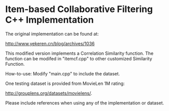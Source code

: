 Item-based Collaborative Filtering C++ Implementation
===========================================

The original implementation can be found at: 

http://www.yekeren.cn/blog/archives/1036


This modified version implements a Correlation Similarity function. The function can be modifed in "itemcf.cpp" to other customized Similarity Function.


How-to-use:
Modify "main.cpp" to include the dataset.

One testing dataset is provided from MovieLen 1M rating: 

http://grouplens.org/datasets/movielens/.

Please include references when using any of the implementation or dataset.
